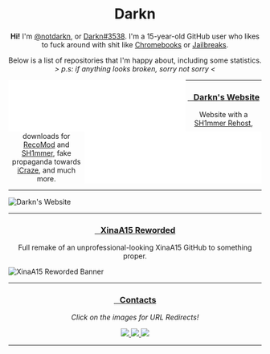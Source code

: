 <h1 align="center">Darkn</h1>
    <p align="center">
      <b>Hi!</b> I'm <a href="https://discord.com/users/829745505784692776">@notdarkn</a>, or <a href="https://discord.com/users/131931021590396928">Darkn#3538</a>. I'm a
      15-year-old GitHub user who likes to fuck around with shit like <a href="https://reddit.com/r/chrultrabook">Chromebooks</a> 
      or <a href="https://reddit.com/r/jailbreak">Jailbreaks</a>.
    </p>
    <p align="center">
      Below is a list of repositories that I'm happy about, including some statistics.
        <br>
        <i>
            > p.s: if anything looks broken, sorry not sorry <
        </i>
    </p>
      <img src="https://raw.githubusercontent.com/NotDarkn/github-stats/master/generated/overview.svg#gh-dark-mode-only" align="left" width="35%" height="auto">
      <img src="https://raw.githubusercontent.com/NotDarkn/github-stats/master/generated/overview.svg#gh-light-mode-only" align="left" width="35%" height="auto">
      <img src="https://raw.githubusercontent.com/NotDarkn/github-stats/master/generated/languages.svg#gh-dark-mode-only" align="right" width="35%" height="auto">
      <img src="https://raw.githubusercontent.com/NotDarkn/github-stats/master/generated/languages.svg#gh-light-mode-only" align="right" width="35%" height="auto">
  <hr>
    <h3 align="center"><a href="https://github.com/NotDarkn/website"> ‎  ‎  ‎ Darkn's Website</a></li></h3>
    <p align="center">
        Website with a <a href="https://osu.bio/sh1mmer">SH1mmer Rehost</a>, downloads for <a href=
        "https://recomod.osu.bio">RecoMod</a> and <a href="https://dl.osu.bio">SH1mmer</a>, fake propaganda
        towards <a href="https://osu.bio/icraze">iCraze</a>, and much more.
    </p>
        <hr>
    <img src="https://github.com/NotDarkn/NotDarkn/assets/73033672/7a094f1b-fac9-476b-8d3c-134049f25908" alt="Darkn's Website">

  <hr>
    <h3 align="center">
        <a href="https://github.com/NotDarkn/XinaA15"> ‎  ‎  ‎ XinaA15 Reworded</a>
    </h3>
    <p align="center">
        Full remake of an unprofessional-looking XinaA15 GitHub to something proper.
    </p>
    <img src="https://github.com/NotDarkn/NotDarkn/assets/73033672/282469ce-a151-479e-aef0-bd9d2ef8bb5d" alt="XinaA15 Reworded Banner">
  <hr>
    <h3 align="center">
      <a href="https://github.com/NotDarkn"> ‎  ‎  ‎ Contacts</a>
    </h3>
    <p align="center">
        <i>Click on the images for URL Redirects!</i>
    </p>
    <p align="center">
      <a href="https://discord.com/users/829745505784692776">
        <img src="https://i.imgur.com/HgS0pmK.png" width="128" height="auto">
      </a>
      <a href="https://twitter.com/notdarkn">
        <img src="https://i.imgur.com/3KQIOqC.png" width="128" height="auto">
      </a>
      <a href="https://steamcommunity.com/id/notdarkn">
        <img src="https://i.imgur.com/KwGI7Xc.png" width="128" height="auto">
      </a>
    </p>
  <hr>
